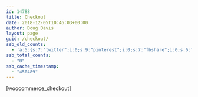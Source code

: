 ```yaml
---
id: 14788
title: Checkout
date: 2018-12-05T10:46:03+00:00
author: Doug Davis
layout: page
guid: /checkout/
ssb_old_counts:
  - 'a:5:{s:7:"twitter";i:0;s:9:"pinterest";i:0;s:7:"fbshare";i:0;s:6:"reddit";i:0;s:6:"tumblr";N;}'
ssb_total_counts:
  - "0"
ssb_cache_timestamp:
  - "450489"
---
```

[woocommerce_checkout]
